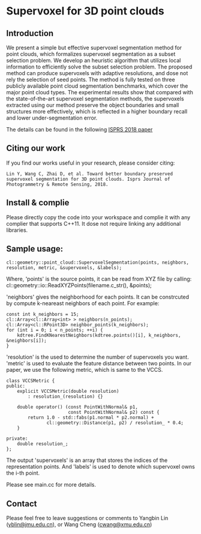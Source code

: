 # Supervoxel for 3D point clouds

## Introduction
We present a simple but effective supervoxel segmentation method for point clouds, which formalizes supervoxel segmentation as a subset selection problem. We develop an heuristic algorithm that utilizes local information to efficiently solve the subset selection problem. The proposed method can produce supervoxels with adaptive resolutions, and dose not rely the selection of seed points. The method is fully tested on three publicly available point cloud segmentation benchmarks, which cover the major point cloud types. The experimental results show that compared with the state-of-the-art supervoxel segmentation methods, the supervoxels extracted using our method preserve the object boundaries and small structures more effectively, which is reflected in a higher boundary recall and lower under-segmentation error.

The details can be found in the following [ISPRS 2018 paper](https://www.sciencedirect.com/science/article/pii/S0924271618301370)

## Citing our work
If you find our works useful in your research, please consider citing:

	Lin Y, Wang C, Zhai D, et al. Toward better boundary preserved supervoxel segmentation for 3D point clouds. Isprs Journal of Photogrammetry & Remote Sensing, 2018.
   
## Install & complie

Please directly copy the code into your workspace and complie it with any complier that supports C++11. It dose not require linking any additional libraries.

## Sample usage:
	cl::geometry::point_cloud::SupervoxelSegmentation(points, neighbors, resolution, metric, &supervoxels, &labels);

Where, 'points' is the source points, it can be read from XYZ file by calling: 
	cl::geometry::io::ReadXYZPoints(filename.c_str(), &points);

'neighbors' gives the neighborhood for each points. It can be constrcuted by compute k-neareast neighbors of each point. For example:

	const int k_neighbors = 15;
	cl::Array<cl::Array<int> > neighbors(n_points);
    cl::Array<cl::RPoint3D> neighbor_points(k_neighbors);
    for (int i = 0; i < n_points; ++i) {
        kdtree.FindKNearestNeighbors(kdtree.points()[i], k_neighbors, &neighbors[i]);
	}
	
'resolution' is the used to determine the number of supervoxels you want.
'metric' is used to evaluate the feature distance between two points. In our paper, we use the following metric, which is same to the VCCS.
	
	class VCCSMetric {
	public:
		explicit VCCSMetric(double resolution)
			: resolution_(resolution) {}

		double operator() (const PointWithNormal& p1,
						   const PointWithNormal& p2) const {
			return 1.0 - std::fabs(p1.normal * p2.normal) +
				   cl::geometry::Distance(p1, p2) / resolution_ * 0.4;
		}

	private:
		double resolution_;
	};
	
The output 'supervoxels' is an array that stores the indices of the representation points. 
And 'labels' is used to denote which supervoxel owns the i-th point.
	
Please see main.cc for more details.

## Contact

Please feel free to leave suggestions or comments to Yangbin Lin (yblin@jmu.edu.cn), or Wang Cheng (cwang@xmu.edu.cn)
